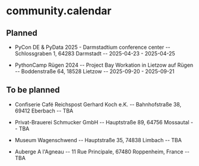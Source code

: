community.calendar
==================

Planned
-------

- PyCon DE & PyData 2025 - Darmstadtium conference center -- Schlossgraben 1, 64283 Darmstadt -- 2025-04-23 - 2025-04-25

- PythonCamp Rügen 2024 -- Project Bay Workation in Lietzow auf Rügen -- Boddenstraße 64, 18528 Lietzow -- 2025-09-20 - 2025-09-21 

To be planned
-------------

- Confiserie Café Reichspost Gerhard Koch e.K. -- Bahnhofstraße 38, 69412 Eberbach -- TBA

- Privat-Brauerei Schmucker GmbH -- Hauptstraße 89, 64756 Mossautal -- TBA

- Museum Wagenschwend -- Hauptstraße 35, 74838 Limbach -- TBA

- Auberge A l'Agneau -- 11 Rue Principale, 67480 Roppenheim, France -- TBA

